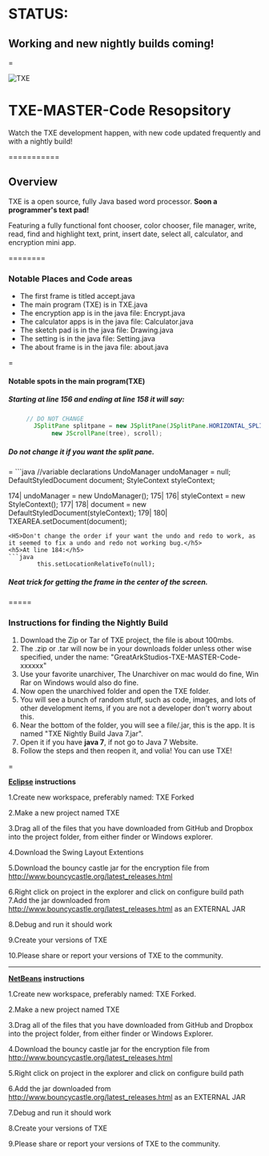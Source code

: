 <h1><b>STATUS:</b></h1><h2>Working and new nightly builds coming!</h2>
=

![TXE](http://greatarkstudios.weebly.com/uploads/1/3/0/5/13052964/6677706.png?481 "TXE")

TXE-MASTER-Code Resopsitory 
===============

Watch the TXE development happen, with new code updated frequently and with a nightly build!

===========
<h2>Overview</h2>
<p>TXE is a open source, fully Java based word processor. <b>Soon a programmer's text pad!</b></p>
<p>Featuring a fully functional font chooser, color chooser, file manager, write, read, find and highlight text, print, insert date, select all, calculator, and encryption mini app.</p>
========
<h3>Notable Places and Code areas</h3>
<ul>
<li>The first frame is titled accept.java</li>
<li>The main program (TXE) is in TXE.java</li>
<li>The encryption app is in the java file: Encrypt.java</li>
<li>The calculator apps is in the java file: Calculator.java</li>
<li>The sketch pad is in the java file: Drawing.java </li>
<li>The setting is in the java file: Setting.java </li>
<li>The about frame is in the java file: about.java</li>
</ul>
=
<H4><b>Notable spots in the main program(TXE)</b></h4>


<H5>Starting at line 156 and ending at line 158 it will say:</h5>

```java
	 // DO NOT CHANGE
       JSplitPane splitpane = new JSplitPane(JSplitPane.HORIZONTAL_SPLIT,
			new JScrollPane(tree), scroll);

```
<H5>Do not change it if you want the split pane.</h5>
=
```java
              //variable declarations 
	      UndoManager undoManager = null;
	      DefaultStyledDocument document;
              StyleContext styleContext;


174|		undoManager = new UndoManager();
175|
176|		styleContext = new StyleContext();
177|
178|          document = new DefaultStyledDocument(styleContext);
179|
180|		TXEAREA.setDocument(document);
```
<H5>Don't change the order if your want the undo and redo to work, as it seemed to fix a undo and redo not working bug.</h5>
<h5>At line 184:</h5>
```java 
		this.setLocationRelativeTo(null);
```
<h5>Neat trick for getting the frame in the center of the screen.</h5>
=====
<h3>Instructions for finding the Nightly Build</h3>
<ol>
<li>Download the Zip or Tar of TXE project, the file is about 100mbs.</li>
<li>The .zip or .tar will now be in your downloads folder unless other wise specified, under the name: "GreatArkStudios-TXE-MASTER-Code-xxxxxx"</li>
<li>Use your favorite unarchiver, The Unarchiver on mac would do fine, Win Rar on Windows would also do fine.</li>
<li>Now open the unarchived folder and open the TXE folder.</li>
<li>You will see a bunch of random stuff, such as code, images, and lots of other development items, if you are not a developer don't worry about this.</li>
<li>Near the bottom of the folder, you will see a file/.jar, this is the app. It is named "TXE Nightly Build Java 7.jar".</li> 
<li>Open it if you have <b>java 7</b>, if not go to Java 7 Website.</li>
<li>Follow the steps and then reopen it, and volia! You can use TXE!
</ol>
=


<b><a href= "http://eclipse.org">Eclipse</a> instructions</b>


1.Create new workspace, preferably named: TXE Forked


2.Make a new project named TXE 


3.Drag all of the files that you have downloaded from GitHub and Dropbox 
into the project folder, from either finder or Windows explorer.


4.Download the Swing Layout Extentions 


5.Download the bouncy castle jar for the encryption file from http://www.bouncycastle.org/latest_releases.html 


6.Right click on project in the explorer and click on configure build path
7.Add the jar downloaded from http://www.bouncycastle.org/latest_releases.html as an EXTERNAL JAR


8.Debug and run it should work


9.Create your versions of TXE 


<p>10.Please share or report your versions of TXE to the community.<p>


<hr></hr>


<b><a href="https://netbeans.org">NetBeans</a> instructions</b>


1.Create new workspace, preferably named: TXE Forked.


2.Make a new project named TXE


3.Drag all of the files that you have downloaded from GitHub and Dropbox 
into the project folder, from either finder or Windows Explorer.


4.Download the bouncy castle jar for the encryption file from http://www.bouncycastle.org/latest_releases.html 


5.Right click on project in the explorer and click on configure build path


6.Add the jar downloaded from http://www.bouncycastle.org/latest_releases.html as an EXTERNAL JAR


7.Debug and run it should work


8.Create your versions of TXE 


<p>9.Please share or report your versions of TXE to the community.</p>
